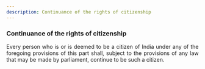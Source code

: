 ```yaml
---
description: Continuance of the rights of citizenship
---
```


### Continuance of the rights of citizenship
<div style="text-align: justify">

Every person who is or is deemed to be a citizen of India under any of the foregoing provisions of this part shall, subject to the provisions of any law that may be made by parliament, continue to be such a citizen.

</div>
